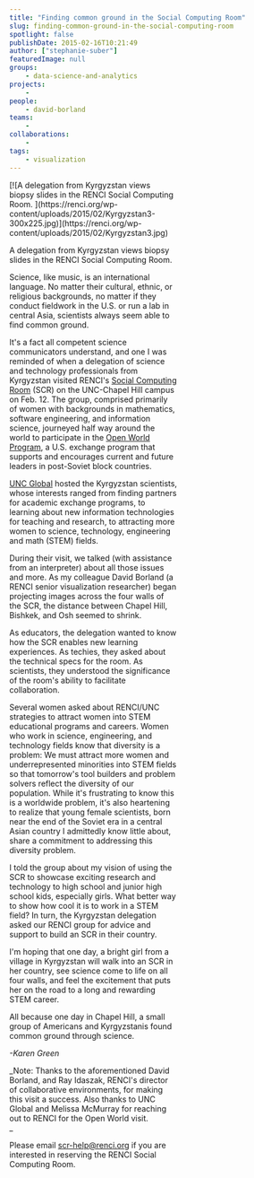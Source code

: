 ```yaml
---
title: "Finding common ground in the Social Computing Room"
slug: finding-common-ground-in-the-social-computing-room
spotlight: false
publishDate: 2015-02-16T10:21:49
author: ["stephanie-suber"]
featuredImage: null
groups:
    - data-science-and-analytics
projects:
    - 
people:
    - david-borland
teams: 
    - 
collaborations:
    - 
tags:
    - visualization
---
```

<div id="attachment_14395" class="wp-caption alignleft" style="width: 300px">[![A delegation from Kyrgyzstan views biopsy slides in the RENCI Social Computing Room. ](https://renci.org/wp-content/uploads/2015/02/Kyrgyzstan3-300x225.jpg)](https://renci.org/wp-content/uploads/2015/02/Kyrgyzstan3.jpg)

A delegation from Kyrgyzstan views biopsy slides in the RENCI Social Computing Room.

Science, like music, is an international language. No matter their cultural, ethnic, or religious backgrounds, no matter if they conduct fieldwork in the U.S. or run a lab in central Asia, scientists always seem able to find common ground.

It's a fact all competent science communicators understand, and one I was reminded of when a delegation of science and technology professionals from Kyrgyzstan visited RENCI's [Social Computing Room](https://renci.org/news/built-for-interaction/) (SCR) on the UNC-Chapel Hill campus on Feb. 12. The group, comprised primarily of women with backgrounds in mathematics, software engineering, and information science, journeyed half way around the world to participate in the [Open World Program](http://www.openworld.gov/), a U.S. exchange program that supports and encourages current and future leaders in post-Soviet block countries.

[UNC Global](http://global.unc.edu/) hosted the Kyrgyzstan scientists, whose interests ranged from finding partners for academic exchange programs, to learning about new information technologies for teaching and research, to attracting more women to science, technology, engineering and math (STEM) fields.

During their visit, we talked (with assistance from an interpreter) about all those issues and more. As my colleague David Borland (a RENCI senior visualization researcher) began projecting images across the four walls of the SCR, the distance between Chapel Hill, Bishkek, and Osh seemed to shrink.

As educators, the delegation wanted to know how the SCR enables new learning experiences. As techies, they asked about the technical specs for the room. As scientists, they understood the significance of the room's ability to facilitate collaboration.

Several women asked about RENCI/UNC strategies to attract women into STEM educational programs and careers. Women who work in science, engineering, and technology fields know that diversity is a problem: We must attract more women and underrepresented minorities into STEM fields so that tomorrow's tool builders and problem solvers reflect the diversity of our population. While it's frustrating to know this is a worldwide problem, it's also heartening to realize that young female scientists, born near the end of the Soviet era in a central Asian country I admittedly know little about, share a commitment to addressing this diversity problem.

I told the group about my vision of using the SCR to showcase exciting research and technology to high school and junior high school kids, especially girls. What better way to show how cool it is to work in a STEM field? In turn, the Kyrgyzstan delegation asked our RENCI group for advice and support to build an SCR in their country.

I'm hoping that one day, a bright girl from a village in Kyrgyzstan will walk into an SCR in her country, see science come to life on all four walls, and feel the excitement that puts her on the road to a long and rewarding STEM career.

All because one day in Chapel Hill, a small group of Americans and Kyrgyzstanis found common ground through science.

_-Karen Green_

_Note: Thanks to the aforementioned David Borland, and Ray Idaszak, RENCI's director of collaborative environments, for making this visit a success. Also thanks to UNC Global and Melissa McMurray for reaching out to RENCI for the Open World visit.  
_

Please email [scr-help@renci.org](mailto:scr-help@renci.org) if you are interested in reserving the RENCI Social Computing Room.
<!-- AddThis Advanced Settings generic via filter on the_content --><!-- AddThis Share Buttons generic via filter on the_content -->
